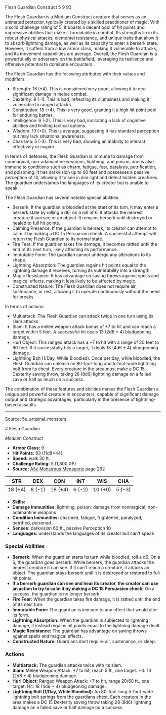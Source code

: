 <MonsterName/>Flesh Guardian</MonsterName>
<CreatureType/>Construct</CreatureType>
<CR/>5</CR>
<AC/>9</AC>
<HP/>93</HP>
<summary>The Flesh Guardian is a Medium Construct creature that serves as an animated protector, typically created by a skilled practitioner of magic. With a solid challenge rating of 5, it boasts a decent pool of hit points and impressive abilities that make it formidable in combat. Its strengths lie in its robust physical attacks, elemental resistance, and unique traits that allow it to absorb lightning damage, as well as its capacity to enter a berserk state. However, it suffers from a low armor class, making it vulnerable to attacks, and its movement capabilities are average. Overall, the Flesh Guardian is a powerful ally or adversary on the battlefield, leveraging its resilience and offensive potential to dominate encounters.</summary>

<detail>

The Flesh Guardian has the following attributes with their values and modifiers:
- Strength: 18 (+4). This is considered very good, allowing it to deal significant damage in melee combat.
- Dexterity: 8 (-1). This is bad, reflecting its clumsiness and making it vulnerable to ranged attacks.
- Constitution: 18 (+4). This is very good, granting it a high hit point pool for enduring battles.
- Intelligence: 6 (-2). This is very bad, indicating a lack of cognitive abilities and limiting tactical options.
- Wisdom: 10 (+0). This is average, suggesting it has standard perception but may lack situational awareness.
- Charisma: 5 (-3). This is very bad, showing an inability to interact effectively or inspire.

In terms of defenses, the Flesh Guardian is immune to damage from nonmagical, non-adamantine weapons, lightning, and poison, and is also immune to conditions such as charm, fatigue, fear, paralysis, petrification, and poisoning. It has darkvision up to 60 feet and possesses a passive perception of 10, allowing it to see in dim light and detect hidden creatures. The guardian understands the languages of its creator but is unable to speak.

The Flesh Guardian has several notable special abilities:
- Berserk: If the guardian is bloodied at the start of its turn, it may enter a berserk state by rolling a d6; on a roll of 6, it attacks the nearest creature it can see or an object. It remains berserk until destroyed or healed to full hit points.
- Calming Presence: If the guardian is berserk, its creator can attempt to calm it by making a DC 15 Persuasion check. A successful attempt will return the Flesh Guardian to its normal state.
- Fire Fear: If the guardian takes fire damage, it becomes rattled until the end of its next turn, likely affecting its performance.
- Immutable Form: The guardian cannot undergo any alterations to its shape.
- Lightning Absorption: The guardian regains hit points equal to the lightning damage it receives, turning its vulnerability into a strength.
- Magic Resistance: It has advantage on saving throws against spells and magical effects, making it less likely to be affected by magic.
- Constructed Nature: The Flesh Guardian does not require air, sustenance, or rest, allowing it to operate continuously without the need for breaks.

In terms of actions:
- Multiattack: The Flesh Guardian can attack twice in one turn using its slam attacks.
- Slam: It has a melee weapon attack bonus of +7 to hit and can reach a target within 5 feet. A successful hit deals 13 (2d8 + 4) bludgeoning damage.
- Hurl Object: This ranged attack has a +7 to hit with a range of 20 feet to 60 feet. If it successfully hits a target, it deals 18 (4d6 + 4) bludgeoning damage.
- Lightning Bolt (1/Day, While Bloodied): Once per day, while bloodied, the Flesh Guardian can unleash an 80-foot-long and 5-foot-wide lightning bolt from its chest. Every creature in the area must make a DC 15 Dexterity saving throw, taking 28 (8d6) lightning damage on a failed save or half as much on a success. 

The combination of these features and abilities makes the Flesh Guardian a unique and powerful creature in encounters, capable of significant damage output and strategic advantages, particularly in the presence of lightning-based assaults.</detail>



---

Source: 5e_artisinal_monsters

<statblock>
# Flesh Guardian

*Medium* *Construct*

- **Armor Class:** 9
- **Hit Points:** 93 (11d8+44)
- **Speed:** walk 30 ft.
- **Challenge Rating:** 5 (1,800 XP)
- **Source:** [A5e Monstrous Menagerie](https://enpublishingrpg.com/products/level-up-monstrous-menagerie-a5e) page 262

| STR | DEX | CON | INT | WIS | CHA |
| --- | --- | --- | --- | --- | --- |
| 18 (+4) | 8 (-1) | 18 (+4) | 6 (-2) | 10 (+0) | 5 (-3) |

- **Skills:** 
- **Damage Immunities:** lightning, poison; damage from nonmagical, non-adamantine weapons
- **Condition Immunities:** charmed, fatigue, frightened, paralyzed, petrified, poisoned
- **Senses:** darkvision 60 ft., passive Perception 10
- **Languages:** understands the languages of its creator but can't speak

### Special Abilities

- **Berserk:** When the guardian starts its turn while bloodied, roll a d6. On a 6, the guardian goes berserk. While berserk, the guardian attacks the nearest creature it can see. If it can't reach a creature, it attacks an object. The guardian stays berserk until it is destroyed or restored to full hit points.
- **If a berserk guardian can see and hear its creator, the creator can use an action to try to calm it by making a DC 15 Persuasion check:** On a success, the guardian is no longer berserk.
- **Fire Fear:** When the guardian takes fire damage, it is rattled until the end of its next turn.
- **Immutable Form:** The guardian is immune to any effect that would alter its form.
- **Lightning Absorption:** When the guardian is subjected to lightning damage, it instead regains hit points equal to the lightning damage dealt.
- **Magic Resistance:** The guardian has advantage on saving throws against spells and magical effects.
- **Constructed Nature:** Guardians dont require air, sustenance, or sleep.

### Actions

- **Multiattack:** The guardian attacks twice with its slam.
- **Slam:** Melee Weapon Attack: +7 to hit, reach 5 ft., one target. Hit: 13 (2d8 + 4) bludgeoning damage.
- **Hurl Object:** Ranged Weapon Attack: +7 to hit, range 20/60 ft., one target. Hit: 18 (4d6 + 4) bludgeoning damage.
- **Lightning Bolt (1/Day, While Bloodied):** An 80-foot-long  5-foot-wide lightning bolt springs from the guardians chest. Each creature in the area makes a DC 15 Dexterity saving throw  taking 28 (8d6) lightning damage on a failed save or half damage on a success.


</statblock>


